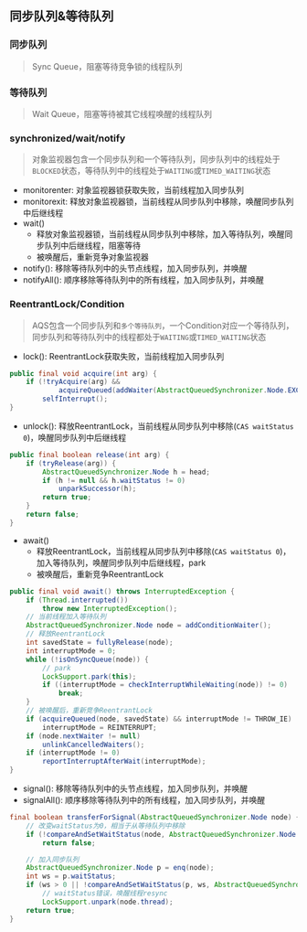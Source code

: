 ## 同步队列&等待队列

### 同步队列

> Sync Queue，阻塞等待竞争锁的线程队列

### 等待队列

> Wait Queue，阻塞等待被其它线程唤醒的线程队列

### synchronized/wait/notify

> 对象监视器包含一个同步队列和一个等待队列，同步队列中的线程处于`BLOCKED`状态，等待队列中的线程处于`WAITING`或`TIMED_WAITING`状态

* monitorenter: 对象监视器锁获取失败，当前线程加入同步队列
* monitorexit: 释放对象监视器锁，当前线程从同步队列中移除，唤醒同步队列中后继线程
* wait()
    * 释放对象监视器锁，当前线程从同步队列中移除，加入等待队列，唤醒同步队列中后继线程，阻塞等待
    * 被唤醒后，重新竞争对象监视器
* notify(): 移除等待队列中的头节点线程，加入同步队列，并唤醒
* notifyAll(): 顺序移除等待队列中的所有线程，加入同步队列，并唤醒

### ReentrantLock/Condition

> AQS包含一个同步队列和`多个等待队列`，一个Condition对应一个等待队列，同步队列和等待队列中的线程都处于`WAITING`或`TIMED_WAITING`状态

* lock(): ReentrantLock获取失败，当前线程加入同步队列

```java
public final void acquire(int arg) {
    if (!tryAcquire(arg) &&
            acquireQueued(addWaiter(AbstractQueuedSynchronizer.Node.EXCLUSIVE), arg))
        selfInterrupt();
}
```

* unlock(): 释放ReentrantLock，当前线程从同步队列中移除(`CAS waitStatus 0`)，唤醒同步队列中后继线程

```java
public final boolean release(int arg) {
    if (tryRelease(arg)) {
        AbstractQueuedSynchronizer.Node h = head;
        if (h != null && h.waitStatus != 0)
            unparkSuccessor(h);
        return true;
    }
    return false;
}
```

* await()
    * 释放ReentrantLock，当前线程从同步队列中移除(`CAS waitStatus 0`)，加入等待队列，唤醒同步队列中后继线程，park
    * 被唤醒后，重新竞争ReentrantLock

```java
public final void await() throws InterruptedException {
    if (Thread.interrupted())
        throw new InterruptedException();
    // 当前线程加入等待队列
    AbstractQueuedSynchronizer.Node node = addConditionWaiter();
    // 释放ReentrantLock
    int savedState = fullyRelease(node);
    int interruptMode = 0;
    while (!isOnSyncQueue(node)) {
        // park
        LockSupport.park(this);
        if ((interruptMode = checkInterruptWhileWaiting(node)) != 0)
            break;
    }
    // 被唤醒后，重新竞争ReentrantLock
    if (acquireQueued(node, savedState) && interruptMode != THROW_IE)
        interruptMode = REINTERRUPT;
    if (node.nextWaiter != null)
        unlinkCancelledWaiters();
    if (interruptMode != 0)
        reportInterruptAfterWait(interruptMode);
}
```

* signal(): 移除等待队列中的头节点线程，加入同步队列，并唤醒
* signalAll(): 顺序移除等待队列中的所有线程，加入同步队列，并唤醒

```java
final boolean transferForSignal(AbstractQueuedSynchronizer.Node node) {
    // 改变waitStatus为0，相当于从等待队列中移除
    if (!compareAndSetWaitStatus(node, AbstractQueuedSynchronizer.Node.CONDITION, 0))
        return false;

    // 加入同步队列
    AbstractQueuedSynchronizer.Node p = enq(node);
    int ws = p.waitStatus;
    if (ws > 0 || !compareAndSetWaitStatus(p, ws, AbstractQueuedSynchronizer.Node.SIGNAL))
        // waitStatus错误，唤醒线程resync
        LockSupport.unpark(node.thread);
    return true;
}
```
